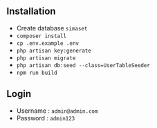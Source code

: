 ## Installation 

- Create database `simaset`
- `composer install`
- `cp .env.example .env`
- `php artisan key:generate`
- `php artisan migrate`
- `php artisan db:seed --class=UserTableSeeder`
- `npm run build`

## Login

- Username : `admin@admin.com`
- Password : `admin123`